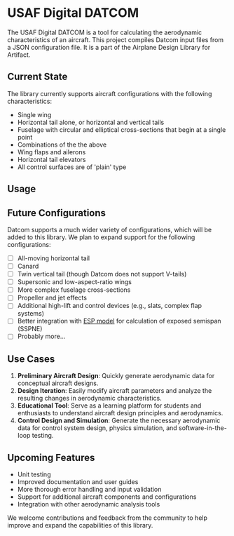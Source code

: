 # USAF Digital DATCOM

The USAF Digital DATCOM is a tool for calculating the aerodynamic characteristics of an aircraft. This project compiles Datcom input files from a JSON configuration file. It is a part of the Airplane Design Library for Artifact.

## Current State
The library currently supports aircraft configurations with the following characteristics:

- Single wing
- Horizontal tail alone, or horizontal and vertical tails
- Fuselage with circular and elliptical cross-sections that begin at a single point
- Combinations of the the above
- Wing flaps and ailerons
- Horizontal tail elevators
- All control surfaces are of 'plain' type

## Usage


## Future Configurations
Datcom supports a much wider variety of configurations, which will be added to this library. We plan to expand support for the following configurations:

- [ ] All-moving horizontal tail
- [ ] Canard
- [ ] Twin vertical tail (though Datcom does not support V-tails)
- [ ] Supersonic and low-aspect-ratio wings
- [ ] More complex fuselage cross-sections
- [ ] Propeller and jet effects
- [ ] Additional high-lift and control devices (e.g., slats, complex flap systems)
- [ ] Better integration with [ESP model](../esp) for calculation of exposed semispan (SSPNE)
- [ ] Probably more...

## Use Cases
1. **Preliminary Aircraft Design**: Quickly generate aerodynamic data for conceptual aircraft designs.
2. **Design Iteration**: Easily modify aircraft parameters and analyze the resulting changes in aerodynamic characteristics.
3. **Educational Tool**: Serve as a learning platform for students and enthusiasts to understand aircraft design principles and aerodynamics.
4. **Control Design and Simulation**: Generate the necessary aerodynamic data for control system design, physics simulation, and software-in-the-loop testing.

## Upcoming Features
- Unit testing
- Improved documentation and user guides
- More thorough error handling and input validation
- Support for additional aircraft components and configurations
- Integration with other aerodynamic analysis tools

We welcome contributions and feedback from the community to help improve and expand the capabilities of this library.

